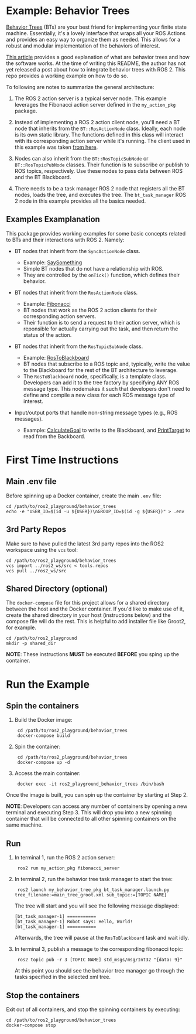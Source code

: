 # Example: Behavior Trees

[Behavior Trees](https://www.behaviortree.dev/) (BTs) are your best friend for
implementing your finite state machine. Essentially, it's a lovely interface
that wraps all your ROS Actions and provides an easy way to organize them as
needed. This allows for a robust and modular implementation of the behaviors of
interest.

[This article](https://medium.com/@nullbyte.in/behavior-trees-for-ros2-part-1-unlocking-advanced-robotic-decision-making-and-control-7856582fb812) provides
a good explanation of what are behavior trees and how the software works. At
the time of writing this README, the author has not yet released a post about
how to integrate behavior trees with ROS 2. This repo provides a working example
on how to do so.

To following are notes to summarize the general architecture:

1. The ROS 2 action server is a typical server node. This example leverages the
   Fibonacci action server defined in the `my_action_pkg` package.

2. Instead of implementing a ROS 2 action client node, you'll need a BT node
   that inherits from the `BT::RosActionNode` class. Ideally, each node is its
   own static library. The functions defined in this class will interact with
   its corresponding action server while it's running. The client used in this
   example was
   taken [from here](https://www.behaviortree.dev/docs/ros2_integration/).

3. Nodes can also inherit from the `BT::RosTopicSubNode` or
   `BT::RosTopicPubNode` classes. Their function is to subscribe or publish to
   ROS topics, respectively. Use these nodes to pass data between ROS and the BT
   Blackboard.

4. There needs to be a task manager ROS 2 node that registers all the BT nodes,
   loads the tree, and executes the tree. The `bt_task_manager` ROS 2 node in
   this example provides all the basics needed.

## Examples Examplanation

This package provides working examples for some basic concepts related to BTs
and their interactions with ROS 2. Namely:

* BT nodes that inherit from the `SyncActionNode` class.
  * Example:
    [SaySomething](https://github.com/sgarciav/ros2_playground/blob/master/ros2_ws/src/my_behavior_tree_pkg/src/saysomething_btnode.cpp)
  * Simple BT nodes that do not have a relationship with ROS.
  * They are controlled by the `onTick()` function, which defines their
    behavior.

* BT nodes that inherit from the `RosActionNode` class.
  * Example:
    [Fibonacci](https://github.com/sgarciav/ros2_playground/blob/master/ros2_ws/src/my_behavior_tree_pkg/src/fibonacci_btnode.cpp)
  * BT nodes that work as the ROS 2 action clients for their corresponding
    action servers.
  * Their function is to send a request to their action server, which is
    reponsible for actually carrying out the task, and then return the status of
    the action.

* BT nodes that inherit from the `RosTopicSubNode` class.
  * Example:
    [RosToBlackboard](https://github.com/sgarciav/ros2_playground/blob/master/ros2_ws/src/my_behavior_tree_pkg/include/my_behavior_tree_pkg/ros_to_blackboard_btnode.hpp)
  * BT nodes that subscribe to a ROS topic and, typically, write the value to
    the Blackboard for the rest of the BT architecture to leverage.
  * The `RosToBlackboard` node, specifically, is a template class. Developers
    can add it to the tree factory by specifying ANY ROS message type. This
    nodemakes it such that developers don't need to define and compile a new
    class for each ROS message type of interest.

* Input/output ports that handle non-string message types (e.g., ROS messages).
  * Example:
    [CalculateGoal](https://github.com/sgarciav/ros2_playground/blob/master/ros2_ws/src/my_behavior_tree_pkg/src/calculategoal_btnode.cpp) to
    write to the Blackboard,
    and
    [PrintTarget](https://github.com/sgarciav/ros2_playground/blob/master/ros2_ws/src/my_behavior_tree_pkg/src/printtarget_btnode.cpp) to
    read from the Backboard.

# First Time Instructions

## Main .env file

Before spinning up a Docker container, create the main `.env` file:

    cd /path/to/ros2_playground/behavior_trees
    echo -e "USER_ID=$(id -u ${USER})\nGROUP_ID=$(id -g ${USER})" > .env

## 3rd Party Repos

Make sure to have pulled the latest 3rd party repos into the ROS2 workspace
using the `vcs` tool:

    cd /path/to/ros2_playground/behavior_trees
    vcs import ../ros2_ws/src < tools.repos
    vcs pull ../ros2_ws/src

## Shared Directory (optional)

The `docker-compose` file for this project allows for a shared directory between
the host and the Docker container. If you'd like to make use of it, create the
shared directory in your host (instructions below) and the compose file will do
the rest. This is helpful to add installer file like Groot2, for example.

    cd /path/to/ros2_playground
    mkdir -p shared_dir

**NOTE**: These instructions **MUST** be executed **BEFORE** you sping up the
container.

# Run the Example

## Spin the containers

1. Build the Docker image:

        cd /path/to/ros2_playground/behavior_trees
        docker-compose build

2. Spin the container:

        cd /path/to/ros2_playground/behavior_trees
        docker-compose up -d

3. Access the main container:

        docker exec -it ros2_playground_behavior_trees /bin/bash

Once the image is built, you can spin up the container by starting at Step 2.

**NOTE**: Developers can access any number of containers by opening a new
terminal and executing Step 3. This will drop you into a new spinning container
that will be connected to all other spinning containers on the same machine.

## Run

1. In terminal 1, run the ROS 2 action server:

        ros2 run my_action_pkg fibonacci_server

2. In terminal 2, run the behavior tree task manager to start the tree:

        ros2 launch my_behavior_tree_pkg bt_task_manager.launch.py tree_filename:=main_tree_groot.xml sub_topic:=[TOPIC NAME]

    The tree will start and you will see the following message displayed:

    ```
    [bt_task_manager-1] ===========
    [bt_task_manager-1] Robot says: Hello, World!
    [bt_task_manager-1] ===========
    ```

    Afterwards, the tree will pause at the `RosToBlackboard` task and wait idly.

3. In terminal 3, publish a message to the corresponding fibonacci topic:

        ros2 topic pub -r 3 [TOPIC NAME] std_msgs/msg/Int32 "{data: 9}"

    At this point you should see the behavior tree manager go through the tasks
    specified in the selected xml tree.

## Stop the containers

Exit out of all containers, and stop the spinning containers by executing:

    cd /path/to/ros2_playground/behavior_trees
    docker-compose stop

